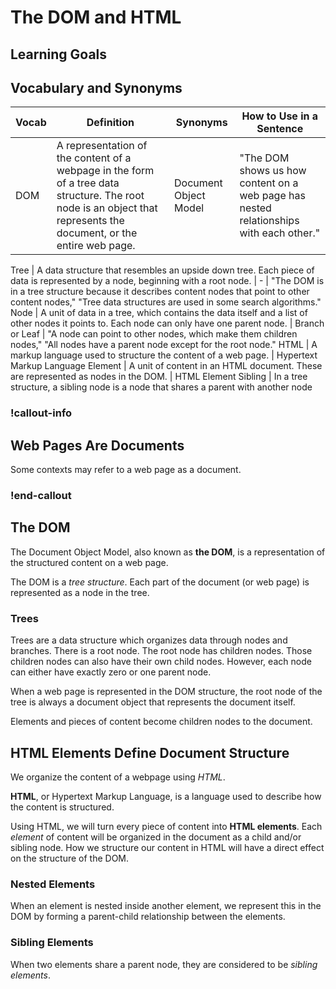 # The DOM and HTML

## Learning Goals

## Vocabulary and Synonyms

| Vocab | Definition                                                                                                                                                          | Synonyms              | How to Use in a Sentence                                                               |
| ----- | ------------------------------------------------------------------------------------------------------------------------------------------------------------------- | --------------------- | -------------------------------------------------------------------------------------- |
| DOM   | A representation of the content of a webpage in the form of a tree data structure. The root node is an object that represents the document, or the entire web page. | Document Object Model | "The DOM shows us how content on a web page has nested relationships with each other." |

Tree | A data structure that resembles an upside down tree. Each piece of data is represented by a node, beginning with a root node. | - | "The DOM is in a tree structure because it describes content nodes that point to other content nodes," "Tree data structures are used in some search algorithms."
Node | A unit of data in a tree, which contains the data itself and a list of other nodes it points to. Each node can only have one parent node. | Branch or Leaf | "A node can point to other nodes, which make them children nodes," "All nodes have a parent node except for the root node."
HTML | A markup language used to structure the content of a web page. | Hypertext Markup Language
Element | A unit of content in an HTML document. These are represented as nodes in the DOM. | HTML Element
Sibling | In a tree structure, a sibling node is a node that shares a parent with another node

### !callout-info

## Web Pages Are Documents

Some contexts may refer to a web page as a document.

### !end-callout

## The DOM

The Document Object Model, also known as **the DOM**, is a representation of the structured content on a web page.

The DOM is a _tree structure_. Each part of the document (or web page) is represented as a node in the tree.

### Trees

Trees are a data structure which organizes data through nodes and branches. There is a root node. The root node has children nodes. Those children nodes can also have their own child nodes. However, each node can either have exactly zero or one parent node.

When a web page is represented in the DOM structure, the root node of the tree is always a document object that represents the document itself.

Elements and pieces of content become children nodes to the document.

## HTML Elements Define Document Structure

We organize the content of a webpage using _HTML_.

**HTML**, or Hypertext Markup Language, is a language used to describe how the content is structured.

Using HTML, we will turn every piece of content into **HTML elements**. Each _element_ of content will be organized in the document as a child and/or sibling node. How we structure our content in HTML will have a direct effect on the structure of the DOM.

### Nested Elements

When an element is nested inside another element, we represent this in the DOM by forming a parent-child relationship between the elements.

### Sibling Elements

When two elements share a parent node, they are considered to be _sibling elements_.
